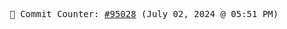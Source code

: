 <p align="center">
    <samp>
        📮 Commit Counter: <a href="https://github.com/Javascript-void0/Javascript-void0/commits/main">#95028</a> (July 02, 2024 @ 05:51 PM)
    </samp>
</p>